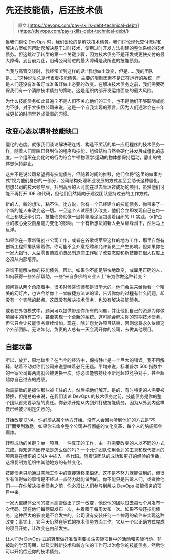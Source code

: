 # 先还技能债，后还技术债

> 原文:[https://devops.com/pay-skills-debt-technical-debt/](https://devops.com/pay-skills-debt-technical-debt/)

当我们谈论 DevOps 时，我们谈论的是解决技术债务。我们讨论现代交付流程和解决方案如何帮助您解决基于过时技术、使用过时开发方法构建的整体系统的技术债务。但这跳过了转型的第一个关键步骤，因为技术债务不是开发或更快交付的最大障碍。到目前为止，阻碍公司前进的最大障碍是我所说的技能债务。

当我与高管交谈时，我经常听到这样的话:“我想做出改变，但是……我的团队是……”这种说法总是代表着技能债务。主要的限制因素不是正在运行的系统，而是人们还没有准备好或准备好做出必要的改变。在解决技术债务之前，我们需要确保我们有一个消除技术债务的策略。这是组织内部开发运维面临的最大风险。

为什么技能债务如此普遍？不是人们不关心他们的工作，也不是他们不够聪明或能力不够。对于大多数公司来说，这是一个自我实现的预言，因为人们通常会在十年或更长的时间里养成做事的习惯。

## 改变心态以填补技能缺口

僵化的态度。就像我们谈论解决硬连线、构造不灵活的单一应用程序的技术债务一样，随着人们青睐已经到位的程序和技能，组织结构自然会硬化并发展成僵化的态度。一个组织在变化时的行为符合牛顿物理学:运动的物体想保持运动，静止的物体想保持静止。

这并不是说公司希望拥有技能债务，但随着时间的推移，他们会将“这里的做事方式”视为他们身份的一部分，公司结构处理职业发展的方式甚至会助长这种僵化。想想公司的技术领导层，升到高层的人可能在过去管理过成功的项目，虽然他们可能不再打开 IDE 和代码，但他们仍然倾向于建议团队坚持过去的工作方式。

新的人，新的想法，粘不住。比方说，你有一个已经建立的技能债务，你带来了一个新的能人来改变这一切。一旦这个人试图引入改变，他们会立即发现自己在每一点上都缺乏牵引力。技能债务就像一层特氟隆涂层包裹着组织的 IT 实践，保护企业的核心免受自身能力变化的影响。一个有新想法的新人会从巅峰滑下，然后马上反弹。

如果你在一家新锐创业公司工作，或者在谷歌或苹果这样的地方工作，那里自然有创新工程师排队等着你，你可能不会介意招聘和允许新员工产生影响。但如果你在一家大银行、大型零售商或消费品制造商工作呢？改变态度和新技能在很大程度上必须从内部培养。

咨询不能解决你的技能债务。因此，如果你不能足够快地改变，或雇用正确的人，如何获得一些外部帮助，一些“来自多佛的专业人士”来为你做这种转变？

顾问将从两个角度着手。很多时候咨询师都是很学术的。他们会进来给你看一个精美的幻灯片，也许会给你上一堂敏捷方法论的课，告诉你你的过程有什么问题，却没有一个实际的起点。这既没有解决技术债务，也没有解决技能债务。

或者在外包模式中，顾问可以提供带走你所有的问题，并让他们自己的资源为你做项目中的所有工作，甚至实现一个全新的系统。这可能会解决你的短期技术债务，但它只会让技能债务继续增加。现在，除非您允许项目结束，否则您将永久依赖这个外部团队。无论如何，负责的人总有一天会离开你的公司，去做其他项目。

## 自掘坟墓

所以，放弃，原地踏步？在当今的经济中，保持静止是一个巨大的错误。我不用解释，站着不动对你们公司来说意味着必死无疑。平均来说，标准普尔 500 指数中的一家公司每两周就会被更换一次。你必须能够持续不断地超越竞争对手，甚至超越你自己过去的成绩。

你需要做的是抓住那些被卡住的人，然后把他们解开。是的，有时特定的人需要被替换，但是总的来说，在我们谈论 DevOps 的技术债务之前，技能债务是你的整个团队首先要承担的责任。你必须开始从内到外打破技能债务，因为从外到内这样做已经被证明是失败的。

开始改变 DNA。你必须从某个地方开始。没有人会因为听到他们的方式是“不好”而受到激励。如果你去命令整个公司进行彻底的文化变革，每个人的脑袋都会爆炸。

转型成功的关键？单一项目。一件真正的工作，由一群需要改变的人以不同的方式完成。你知道基因疗法是怎么做的吗？一个允许团队使用合适的工具和现代技术的项目将在组织的 DNA 中插入一些代码。随着该团队的成功和更好的经验的传播，这将复制为组织中其他地方的有益变化。

技能债务只能通过实际工作中的直接转移来偿还。这不是不努力就能做到的，但很少有值得做的事情是不经过一点努力就能做到的。你不能只是告诉人们，或者教他们——在你解决技术债务之前，你必须让人们参与到解决 DevOps 技能债务的项目中来。

一家大型媒体公司的技术高管做出了这一改变，他说他的团队过去每七个月发布一次代码，现在他们每两周发布一次，并着眼于每周发布一次。如果不偿还技能债务，这种巨大的影响是不会发生的。公司没有安装任何一个神奇的软件来实现这种改变；事实上，它今天仍然在等式的技术债务方面工作。它从一个以正确方式完成的项目开始，让改变在内部发生。

让人们为 DevOps 式的转型做好准备需要关注实际项目中的活动和实际行动。非被动的学习周期，以及实践新技术和新方法的工作可以治愈你的技能债务，然后你可以开始偿还你的技术债务。